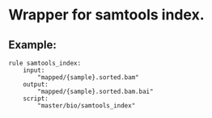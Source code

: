 # Wrapper for samtools index.

## Example:

```
rule samtools_index:
    input:
        "mapped/{sample}.sorted.bam"
    output:
        "mapped/{sample}.sorted.bam.bai"
    script:
        "master/bio/samtools_index"
```
